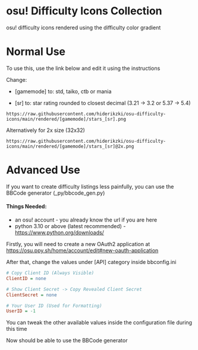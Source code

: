 # osu! Difficulty Icons Collection
osu! difficulty icons rendered using the difficulty color gradient

# Normal Use
To use this, use the link below and edit it using the instructions

Change:

* [gamemode] to: std, taiko, ctb or mania
  
* [sr] to: star rating rounded to closest decimal (3.21 -> 3.2 or 5.37 -> 5.4)

```
https://raw.githubusercontent.com/hiderikzki/osu-difficulty-icons/main/rendered/[gamemode]/stars_[sr].png
```

Alternatively for 2x size (32x32)

```
https://raw.githubusercontent.com/hiderikzki/osu-difficulty-icons/main/rendered/[gamemode]/stars_[sr]@2x.png
```

# Advanced Use
If you want to create difficulty listings less painfully, you can use the BBCode generator (_py/bbcode_gen.py)

#### Things Needed:
* an osu! account - you already know the url if you are here
* python 3.10 or above (latest recommended) - https://www.python.org/downloads/

Firstly, you will need to create a new OAuth2 application at https://osu.ppy.sh/home/account/edit#new-oauth-application

After that, change the values under [API] category inside bbconfig.ini

```ini
# Copy Client ID (Always Visible)
ClientID = none

# Show Client Secret -> Copy Revealed Client Secret
ClientSecret = none

# Your User ID (Used for Formatting)
UserID = -1
```

You can tweak the other available values inside the configuration file during this time

Now should be able to use the BBCode generator
